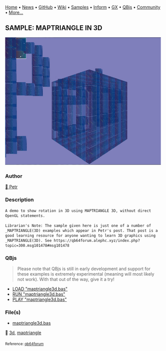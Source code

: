 [Home](https://qb64.com) • [News](../../news.md) • [GitHub](https://github.com/QB64Official/qb64) • [Wiki](https://github.com/QB64Official/qb64/wiki) • [Samples](../../samples.md) • [Inform](../../inform.md) • [GX](../../gx.md) • [QBjs](../../qbjs.md) • [Community](../../community.md) • [More...](../../more.md)

## SAMPLE: MAPTRIANGLE IN 3D

![maptriangle3d.jpg](img/maptriangle3d.jpg)

### Author

[🐝 Petr](../petr.md) 

### Description

```text
A demo to show rotation in 3D using MAPTRIANGLE 3D, without direct OpenGL statements.

Librarian's Note: The sample given here is just one of a number of _MAPTRIANGLE(3D) examples which appear in Petr's post. That post is a good learning resource for anyone wanting to learn 3D graphics using _MAPTRIANGLE(3D). See https://qb64forum.alephc.xyz/index.php?topic=300.msg101478#msg101478
```

### QBjs

> Please note that QBjs is still in early development and support for these examples is extremely experimental (meaning will most likely not work). With that out of the way, give it a try!

* [LOAD "maptriangle3d.bas"](https://v6p9d9t4.ssl.hwcdn.net/html/5963335/index.html?src=https://qb64.com/samples/maptriangle-in-3d/src/maptriangle3d.bas)
* [RUN "maptriangle3d.bas"](https://v6p9d9t4.ssl.hwcdn.net/html/5963335/index.html?mode=auto&src=https://qb64.com/samples/maptriangle-in-3d/src/maptriangle3d.bas)
* [PLAY "maptriangle3d.bas"](https://v6p9d9t4.ssl.hwcdn.net/html/5963335/index.html?mode=play&src=https://qb64.com/samples/maptriangle-in-3d/src/maptriangle3d.bas)

### File(s)

* [maptriangle3d.bas](src/maptriangle3d.bas)

🔗 [3d](../3d.md), [maptriangle](../maptriangle.md)


<sub>Reference: [qb64forum](https://qb64forum.alephc.xyz/index.php?topic=2405.0) </sub>
